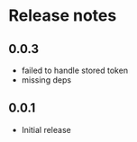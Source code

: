 # Release notes

<!-- do not remove -->

## 0.0.3

- failed to handle stored token
- missing deps

## 0.0.1

- Initial release

